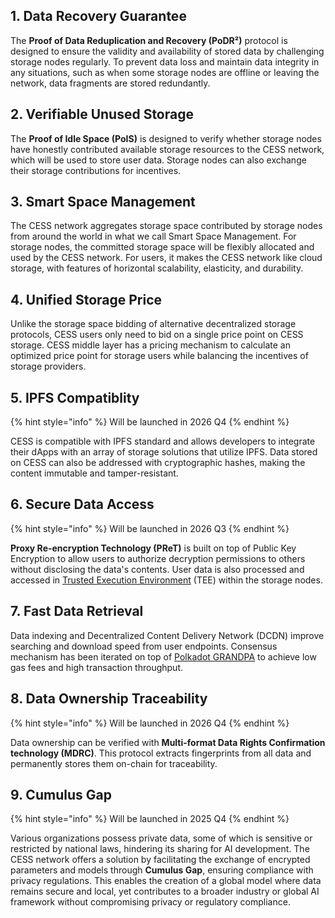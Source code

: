 ## 1. Data Recovery Guarantee

The **Proof of Data Reduplication and Recovery (PoDR²)** protocol is designed to ensure the validity and availability of stored data by challenging storage nodes regularly. To prevent data loss and maintain data integrity in any situations, such as when some storage nodes are offline or leaving the network, data fragments are stored redundantly.

## 2. Verifiable Unused Storage

The **Proof of Idle Space (PoIS)** is designed to verify whether storage nodes have honestly contributed available storage resources to the CESS network, which will be used to store user data. Storage nodes can also exchange their storage contributions for incentives.

## 3. Smart Space Management

The CESS network aggregates storage space contributed by storage nodes from around the world in what we call Smart Space Management. For storage nodes, the committed storage space will be flexibly allocated and used by the CESS network. For users, it makes the CESS network like cloud storage, with features of horizontal scalability, elasticity, and durability.

## 4. Unified Storage Price

Unlike the storage space bidding of alternative decentralized storage protocols, CESS users only need to bid on a single price point on CESS storage. CESS middle layer has a pricing mechanism to calculate an optimized price point for storage users while balancing the incentives of storage providers.

## 5. IPFS Compatiblity

{% hint style="info" %}
Will be launched in 2026 Q4
{% endhint %}

CESS is compatible with IPFS standard and allows developers to integrate their dApps with an array of storage solutions that utilize IPFS. Data stored on CESS can also be addressed with cryptographic hashes, making the content immutable and tamper-resistant.

## 6. Secure Data Access

{% hint style="info" %}
Will be launched in 2026 Q3
{% endhint %}

**Proxy Re-encryption Technology (PReT)** is built on top of Public Key Encryption to allow users to authorize decryption permissions to others without disclosing the data's contents. User data is also processed and accessed in [Trusted Execution Environment](https://en.wikipedia.org/wiki/Trusted_execution_environment) (TEE) within the storage nodes.

## 7. Fast Data Retrieval

Data indexing and Decentralized Content Delivery Network (DCDN) improve searching and download speed from user endpoints. Consensus mechanism has been iterated on top of [Polkadot GRANDPA](https://wiki.polkadot.network/docs/learn-consensus#finality-gadget-grandpa) to achieve low gas fees and high transaction throughput.

## 8. Data Ownership Traceability

{% hint style="info" %}
Will be launched in 2026 Q4
{% endhint %}

Data ownership can be verified with **Multi-format Data Rights Confirmation technology (MDRC)**. This protocol extracts fingerprints from all data and permanently stores them on-chain for traceability.

## 9. Cumulus Gap

{% hint style="info" %}
Will be launched in 2025 Q4
{% endhint %}

Various organizations possess private data, some of which is sensitive or restricted by national laws, hindering its sharing for AI development. The CESS network offers a solution by facilitating the exchange of encrypted parameters and models through **Cumulus Gap**, ensuring compliance with privacy regulations. This enables the creation of a global model where data remains secure and local, yet contributes to a broader industry or global AI framework without compromising privacy or regulatory compliance.
